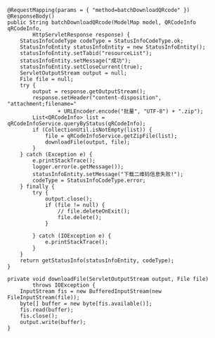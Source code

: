 	@RequestMapping(params = { "method=batchDownloadQRcode" })
	@ResponseBody()
	public String batchDownloadQRcode(ModelMap model, QRCodeInfo qRCodeInfo,
			HttpServletResponse response) {
		StatusInfoCodeType codeType = StatusInfoCodeType.ok;
		StatusInfoEntity statusInfoEntity = new StatusInfoEntity();
		statusInfoEntity.setTabid("resourceList");
		statusInfoEntity.setMessage("成功");
		statusInfoEntity.setCloseCurrent(true);
		ServletOutputStream output = null;
		File file = null;
		try {
			output = response.getOutputStream();
			response.setHeader("content-disposition", "attachment;filename="
					+ URLEncoder.encode("批量", "UTF-8") + ".zip");
			List<QRCodeInfo> list = qRCodeInfoService.queryByStatus(qRCodeInfo);
			if (CollectionUtil.isNotEmpty(list)) {
				file = qRCodeInfoService.getZipFile(list);
				downloadFile(output, file);
			}
		} catch (Exception e) {
			e.printStackTrace();
			logger.error(e.getMessage());
			statusInfoEntity.setMessage("下载二维码信息失败!");
			codeType = StatusInfoCodeType.error;
		} finally {
			try {
				output.close();
				if (file != null) {
					// file.deleteOnExit();
					file.delete();
				}

			} catch (IOException e) {
				e.printStackTrace();
			}
		}
		return getStatusInfo(statusInfoEntity, codeType);
	}
	
	private void downloadFile(ServletOutputStream output, File file)
			throws IOException {
		InputStream fis = new BufferedInputStream(new FileInputStream(file));
		byte[] buffer = new byte[fis.available()];
		fis.read(buffer);
		fis.close();
		output.write(buffer);
	}